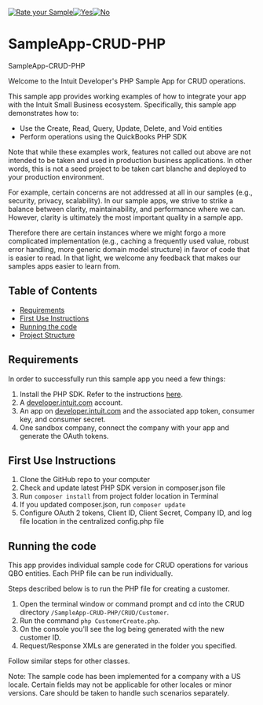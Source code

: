 [![Rate your Sample](views/Ratesample.png)][ss1][![Yes](views/Thumbup.png)][ss2][![No](views/Thumbdown.png)][ss3]

# SampleApp-CRUD-PHP

SampleApp-CRUD-PHP

<p>Welcome to the Intuit Developer's PHP Sample App for CRUD operations.</p>
<p>This sample app provides working examples of how to integrate your app with the Intuit Small Business ecosystem. Specifically, this sample app demonstrates how to:</p>

<ul>
	<li>Use the Create, Read, Query, Update, Delete, and Void entities</li>
	<li>Perform operations using the QuickBooks PHP SDK</li>
</ul>

<p>Note that while these examples work, features not called out above are not intended to be taken and used in production business applications. In other words, this is not a seed project to be taken cart blanche and deployed to your production environment.</p>  

<p>For example, certain concerns are not addressed at all in our samples (e.g., security, privacy, scalability). In our sample apps, we strive to strike a balance between clarity, maintainability, and performance where we can. However, clarity is ultimately the most important quality in a sample app.</p>

<p>Therefore there are certain instances where we might forgo a more complicated implementation (e.g., caching a frequently used value, robust error handling, more generic domain model structure) in favor of code that is easier to read. In that light, we welcome any feedback that makes our samples apps easier to learn from.</p>

## Table of Contents

* [Requirements](#requirements)
* [First Use Instructions](#first-use-instructions)
* [Running the code](#running-the-code)
* [Project Structure](#project-structure)


## Requirements

In order to successfully run this sample app you need a few things:

1. Install the PHP SDK. Refer to the instructions [here](https://developer.intuit.com/docs/0100_quickbooks_online/0400_tools/0005_accounting/0209_php/0002_install_the_php_sdk).
2. A [developer.intuit.com](http://developer.intuit.com) account.
3. An app on [developer.intuit.com](http://developer.intuit.com) and the associated app token, consumer key, and consumer secret.
4. One sandbox company, connect the company with your app and generate the OAuth tokens.

## First Use Instructions

1. Clone the GitHub repo to your computer
2. Check and update latest PHP SDK version in composer.json file  
3. Run `composer install` from project folder location in Terminal
4. If you updated composer.json, run `composer update`
5. Configure OAuth 2 tokens, Client ID, Client Secret, Company ID, and log file location in the centralized config.php file

## Running the code

This app provides individual sample code for CRUD operations for various QBO entities.
Each PHP file can be run individually.

Steps described below is to run the PHP file for creating a customer.

1. Open the terminal window or command prompt and cd into the CRUD directory `/SampleApp-CRUD-PHP/CRUD/Customer`.
2. Run the command `php CustomerCreate.php`.
3. On the console you'll see the log being generated with the new customer ID.
4. Request/Response XMLs are generated in the folder you specified.

Follow similar steps for other classes.

Note: The sample code has been implemented for a company with a US locale. Certain fields may not be applicable for other locales or minor versions. Care should be taken to handle such scenarios separately.

[ss1]: #
[ss2]: https://customersurveys.intuit.com/jfe/form/SV_9LWgJBcyy3NAwHc?check=Yes&checkpoint=SampleApp-CRUD-PHP&pageUrl=github
[ss3]: https://customersurveys.intuit.com/jfe/form/SV_9LWgJBcyy3NAwHc?check=No&checkpoint=SampleApp-CRUD-PHP&pageUrl=github

